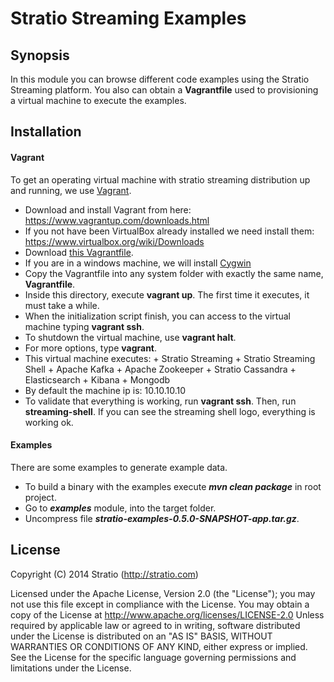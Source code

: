 # Stratio Streaming Examples

## Synopsis

In this module you can browse different code examples using the Stratio Streaming platform. You also can obtain a **Vagrantfile** used to provisioning a virtual machine to execute the examples.

## Installation

#### Vagrant
To get an operating virtual machine with stratio streaming distribution up and running, we use [Vagrant](https://www.vagrantup.com/).

* Download and install Vagrant from here: https://www.vagrantup.com/downloads.html
* If you not have been VirtualBox already installed we need install them: https://www.virtualbox.org/wiki/Downloads
* Download [this Vagrantfile](https://raw.githubusercontent.com/Stratio/stratio-streaming/develop/examples/Vagrantfile).
* If you are in a windows machine, we will install [Cygwin](https://cygwin.com/install.html)
* Copy the Vagrantfile into any system folder with exactly the same name, **Vagrantfile**.
* Inside this directory, execute **vagrant up**. The first time it executes, it must take a while.
* When the initialization script finish, you can access to the virtual machine typing **vagrant ssh**.
* To shutdown the virtual machine, use **vagrant halt**.
* For more options, type **vagrant**.
* This virtual machine executes:
      + Stratio Streaming
      + Stratio Streaming Shell
      + Apache Kafka
      + Apache Zookeeper
      + Stratio Cassandra
      + Elasticsearch
      + Kibana
      + Mongodb
* By default the machine ip is: 10.10.10.10
* To validate that everything is working, run **vagrant ssh**. Then, run **streaming-shell**. If you can see the streaming shell logo, everything is working ok.

#### Examples
There are some examples to generate example data.
* To build a binary with the examples execute **_mvn clean package_** in root project.
* Go to **_examples_** module, into the target folder.
* Uncompress file **_stratio-examples-0.5.0-SNAPSHOT-app.tar.gz_**.

## License

Copyright (C) 2014 Stratio (http://stratio.com)

Licensed under the Apache License, Version 2.0 (the "License");
you may not use this file except in compliance with the License.
You may obtain a copy of the License at
        http://www.apache.org/licenses/LICENSE-2.0
Unless required by applicable law or agreed to in writing, software
distributed under the License is distributed on an "AS IS" BASIS,
WITHOUT WARRANTIES OR CONDITIONS OF ANY KIND, either express or implied.
See the License for the specific language governing permissions and
limitations under the License.
